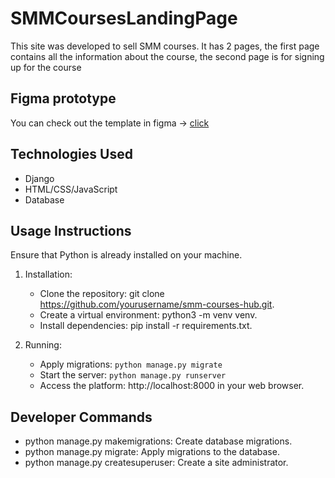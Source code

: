 # SMMCoursesLandingPage

This site was developed to sell SMM courses. It has 2 pages, the first page contains all the information about the course, the second page is for signing up for the course

## Figma prototype
   You can check out the template in figma -> [click](https://www.figma.com/proto/jX2f9VqYcyMZuZRRpHh5ju/SMM%26Psychology?node-id=8-21472) 

## Technologies Used

- Django
- HTML/CSS/JavaScript
- Database

## Usage Instructions

Ensure that Python is already installed on your machine.

1. Installation:
   - Clone the repository: git clone https://github.com/yourusername/smm-courses-hub.git.
   - Create a virtual environment: python3 -m venv venv.
   - Install dependencies: pip install -r requirements.txt.

2. Running:
   - Apply migrations: `python manage.py migrate` 
   - Start the server: `python manage.py runserver`
   - Access the platform: http://localhost:8000 in your web browser.

## Developer Commands

- python manage.py makemigrations: Create database migrations.
- python manage.py migrate: Apply migrations to the database.
- python manage.py createsuperuser: Create a site administrator.
